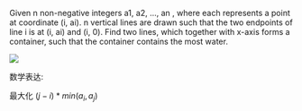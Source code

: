 Given n non-negative integers a1, a2, ..., an , where each represents a point at coordinate (i, ai). 
n vertical lines are drawn such that the two endpoints of line i is at (i, ai) and (i, 0). Find two lines, 
which together with x-axis forms a container, such that the container contains the most water.



![](https://ws2.sinaimg.cn/large/006tNc79gy1g235aw4mhej30m90anwf1.jpg)



数学表达:

最大化 $(j-i)*min(a_i,a_j)$



